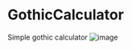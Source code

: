 # GothicCalculator
Simple gothic calculator
![image](https://github.com/user-attachments/assets/2ca4604f-7cc9-43ac-94c0-ccc32582fef7)

